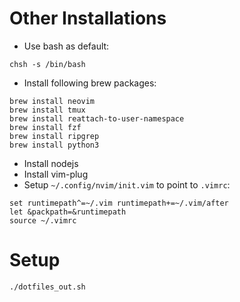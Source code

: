 # Other Installations

- Use bash as default:
```
chsh -s /bin/bash
```

- Install following brew packages:

```
brew install neovim
brew install tmux
brew install reattach-to-user-namespace
brew install fzf
brew install ripgrep
brew install python3
```

- Install nodejs
- Install vim-plug
- Setup `~/.config/nvim/init.vim` to point to `.vimrc`:

```
set runtimepath^=~/.vim runtimepath+=~/.vim/after
let &packpath=&runtimepath
source ~/.vimrc
```

# Setup
```
./dotfiles_out.sh
```
